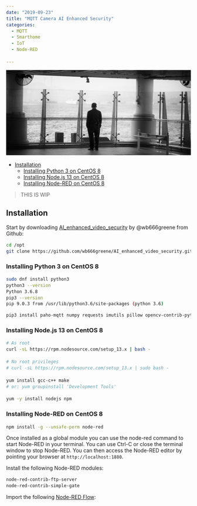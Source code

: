 ```yaml
---
date: "2019-09-23"
title: "MQTT Camera AI Enhanced Security"
categories:
  - MQTT
  - Smarthome
  - IoT
  - Node-RED

---
```


![Central, Hong Kong](./photo-kt443t6d_64hdh43hfh6dgjdfhg4_d.jpg)



<!-- TOC -->

- [Installation](#installation)
  - [Installing Python 3 on CentOS 8](#installing-python-3-on-centos-8)
  - [Installing Node.js 13 on CentOS 8](#installing-nodejs-13-on-centos-8)
  - [Installing Node-RED on CentOS 8](#installing-node-red-on-centos-8)

<!-- /TOC -->

> THIS IS WIP


## Installation

Start by downloading [AI_enhanced_video_security](https://github.com/wb666greene/AI_enhanced_video_security) by @wb666greene from Github:


```bash
cd /opt
git clone https://github.com/wb666greene/AI_enhanced_video_security.git
```


### Installing Python 3 on CentOS 8


```bash
sudo dnf install python3
python3 --version
Python 3.6.8
pip3 --version
pip 9.0.3 from /usr/lib/python3.6/site-packages (python 3.6)
```


```bash
pip3 install paho-mqtt numpy requests imutils pillow opencv-contrib-python
```


### Installing Node.js 13 on CentOS 8


```bash
# As root
curl -sL https://rpm.nodesource.com/setup_13.x | bash -

# No root privileges 
# curl -sL https://rpm.nodesource.com/setup_13.x | sudo bash -

yum install gcc-c++ make
# or: yum groupinstall 'Development Tools'

yum -y install nodejs npm
```


### Installing Node-RED on CentOS 8


```bash
npm install -g --unsafe-perm node-red
```

Once installed as a global module you can use the node-red command to start Node-RED in your terminal. You can use Ctrl-C or close the terminal window to stop Node-RED. You can then access the Node-RED editor by pointing your browser at `http://localhost:1880`.


Install the following Node-RED modules:


```bash
node-red-contrib-ftp-server
node-red-contrib-simple-gate
```

Import the following [Node-RED Flow](https://raw.githubusercontent.com/wb666greene/AI_enhanced_video_security/master/FTP_image_to_AI_via_MQTT.json):